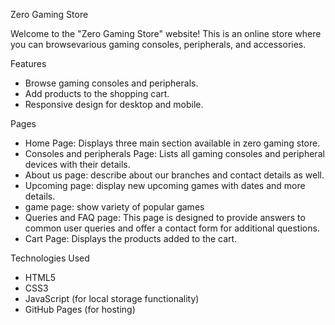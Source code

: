 Zero Gaming Store

Welcome to the "Zero Gaming Store" website! This is an online store where you can browsevarious gaming consoles, peripherals, and accessories.

 Features
- Browse gaming consoles and peripherals.
- Add products to the shopping cart.
- Responsive design for desktop and mobile.

 Pages
- Home Page: Displays three main section available in zero gaming store.
- Consoles and peripherals Page: Lists all gaming consoles and peripheral devices with their details.
- About us page: describe about our branches and contact details as well.
- Upcoming page: display new upcoming games with dates and more details.
- game page: show variety of popular games
- Queries and FAQ page: This page is designed to provide answers to common user queries and offer a contact form for additional questions.
- Cart Page: Displays the products added to the cart.

 Technologies Used
- HTML5
- CSS3
- JavaScript (for local storage functionality)
- GitHub Pages (for hosting)

 
